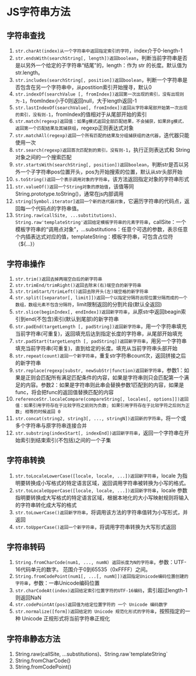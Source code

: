 <!--
 * @Author: your name
 * @Date: 2020-05-16 18:00:32
 * @LastEditTime: 2021-04-02 14:01:41
 * @LastEditors: Please set LastEditors
 * @Description: In User Settings Edit
 * @FilePath: \My_Growth\docs\js\JS-String.md
-->
# JS字符串方法

## 字符串查找

1. `str.charAt(index)从一个字符串中返回指定索引的字符`，index介于0-length-1
2. `str.endsWith(searchString[, length])返回boolean`，判断当前字符串是否是以另外一个给定的子字符串“结尾”的，length：作为 str 的长度。默认值为 str.length。
3. `str.includes(searchString[, position])返回boolean`，判断一个字符串是否包含在另一个字符串中，从postition索引开始搜寻，默认0
4. `str.indexOf(searchValue [, fromIndex])返回第一次出现的索引，没有出现则为-1`，fromIndex小于0则返回null，大于length返回-1
5. `str.lastIndexOf(searchValue[, fromIndex])返回从字符串尾部开始第一次出现的索引，没有则-1`，fromIndex的值相对于从尾部开始的索引
6. `str.match(regexp)返回值：如果g模式返回全部匹配结果，不会捕获，如果非g模式，返回第一个匹配结果及其捕获组`，regexp正则表达式对象
7. `str.matchAll(regexp)返回一个所有匹配的结果及分组捕获组的迭代器`，迭代器只能使用一次
8. `str.search(regexp)返回首次匹配到的索引，没有则-1`，执行正则表达式和 String 对象之间的一个搜索匹配
9. `str.startsWith(searchString[, position])返回boolean`，判断str是否以另外一个子字符串pos位置开头，pos为开始搜索的位置，默认从str头部开始
10. `s.toString()返回一个表示调用对象的字符串`，该方法返回指定对象的字符串形式
11. `str.valueOf()返回一个String对象的原始值`，该值等同String.prototype.toString()，通常在js内部调用
12. `string[Symbol.iterator]返回一个新的迭代器对象`，它遍历字符串的代码点，返回每一个代码点的字符串值。
13. `String.raw(callSite, ...substitutions)、String.raw'templateString'返回给定模板字符串的元素字符串`，callSite：一个模板字符串的“调用点对象”，...substitutions：任意个可选的参数，表示任意个内插表达式对应的值，templateString：模板字符串，可包含占位符（${...}）

## 字符串操作

1. `str.trim()返回去掉两端空白后的新字符串`
2. `str.trimEnd/trimRight()返回去除末(右)端空白的新字符串`
3. `str.trimStart/trimLeft()返回去除开头(左)端空格的新字符串`
4. `str.split([separator[, limit]])返回一个以指定分隔符出现位置分隔而成的一个数组，数组元素不包含分隔符`，limit限制返回的分割片段(默认全返回)
5. `str.slice(beginIndex[, endIndex])返回新字符串`，从原str中返回beagin索引到end(不包含)索引(默认到尾部)的新字符串
6. `str.padEnd(targetLength [, padString])返回新字符串`，用一个字符串填充当前字符串(可重复)，返回填充后达到指定长度的字符串，从尾部开始填充
7. `str.padStart(targetLength [, padString])返回新字符串`，用另一个字符串填充当前字符串(可重复)，直到给定的长度。填充从当前字符串头部开始
8. `str.repeat(count)返回一个新字符串`，重复str字符串count次，返回拼接之后的新字符串
9. `str.replace(regexp|substr, newSubStr|function)返回新字符串`，参数1：如果是正则会匹配所有满足匹配条件的内容，如果是字符串则只会匹配第一个满足的内容。参数2：如果是字符串则此串会替换参数1匹配到的内容，如果是func，将会把func的返回值替换匹配的内容
10. `referenceStr.localeCompare(compareString[, locales[, options]])返回值：如果引用字符存在于比较字符之前则为负数; 如果引用字符存在于比较字符之后则为正数; 相等的时候返回 0 `
11. `str.concat(string2, string3[, ..., stringN])返回新的字符串`，将一个或多个字符串与原字符串连接合并
12.  `str.substring(indexStart[, indexEnd])返回新字符串`，返回一个字符串在开始索引到结束索引(不包括)之间的一个子集

## 字符串转换

1. `str.toLocaleLowerCase([locale, locale, ...])返回新字符串`，locale 为指明要转换成小写格式的特定语言区域，返回调用字符串被转换为小写的格式。
2. `str.toLocaleUpperCase([locale, locale, ...])返回新字符串`，locale 参数指明要转换成大写格式的特定语言区域，根据本地化的大小写映射规则将输入的字符串转化成大写的格式
3. `str.toLowerCase()返回新字符串`，将调用该方法的字符串值转为小写形式，并返回
4. `str.toUpperCase()返回一个新字符串`，将调用字符串转换为大写形式返回

## 字符串转码

1. `String.fromCharCode(num1, ..., numN) 返回长度为N的字符串`，参数：UTF-16代码单元的数字。 范围介于0到65535（0xFFFF）之间。
2. `String.fromCodePoint(num1[, ...[, numN]])返回指定Unicode编码位置创建的字符串`，参数：一串Unicode编码位置
3. `str.charCodeAt(index)返回给定索引位置字符的UTF-16编码`，索引超过length-1则返回NaN
4. `str.codePointAt(pos)返回值为给定位置字符的 一个 Unicode 编码数字`
5. `str.normalize([form])返回给定的 Unicode 规范化形式的字符串`，按照指定的一种 Unicode 正规形式将当前字符串正规化

## 字符串静态方法

1. String.raw(callSite, ...substitutions)、String.raw\`templateString\`
2. String.fromCharCode()
3. String.fromCodePoint()

<Vssue title="JavaScript issue" />